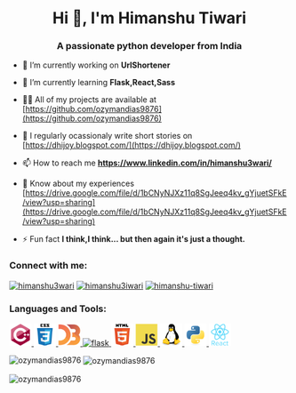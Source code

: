 <h1 align="center">Hi 👋, I'm Himanshu Tiwari</h1>
<h3 align="center">A passionate python developer from India</h3>

- 🔭 I’m currently working on **UrlShortener**

- 🌱 I’m currently learning **Flask,React,Sass**

- 👨‍💻 All of my projects are available at [https://github.com/ozymandias9876](https://github.com/ozymandias9876)

- 📝 I regularly ocassionaly write short stories on [https://dhijoy.blogspot.com/](https://dhijoy.blogspot.com/)

- 📫 How to reach me **https://www.linkedin.com/in/himanshu3wari/**

- 📄 Know about my experiences [https://drive.google.com/file/d/1bCNyNJXz11q8SgJeeq4kv_gYjuetSFkE/view?usp=sharing](https://drive.google.com/file/d/1bCNyNJXz11q8SgJeeq4kv_gYjuetSFkE/view?usp=sharing)

- ⚡ Fun fact **I think,I think... but then again it's just a thought.**

<h3 align="left">Connect with me:</h3>
<p align="left">
<a href="https://linkedin.com/in/himanshu3wari" target="blank"><img align="center" src="https://raw.githubusercontent.com/rahuldkjain/github-profile-readme-generator/master/src/images/icons/Social/linked-in-alt.svg" alt="himanshu3wari" height="30" width="40" /></a>
<a href="https://www.hackerrank.com/himanshu3iwari" target="blank"><img align="center" src="https://raw.githubusercontent.com/rahuldkjain/github-profile-readme-generator/master/src/images/icons/Social/hackerrank.svg" alt="himanshu3iwari" height="30" width="40" /></a>
<a href="https://www.leetcode.com/himanshu-tiwari" target="blank"><img align="center" src="https://raw.githubusercontent.com/rahuldkjain/github-profile-readme-generator/master/src/images/icons/Social/leet-code.svg" alt="himanshu-tiwari" height="30" width="40" /></a>
</p>

<h3 align="left">Languages and Tools:</h3>
<p align="left"> <a href="https://www.w3schools.com/cpp/" target="_blank" rel="noreferrer"> <img src="https://raw.githubusercontent.com/devicons/devicon/master/icons/cplusplus/cplusplus-original.svg" alt="cplusplus" width="40" height="40"/> </a> <a href="https://www.w3schools.com/css/" target="_blank" rel="noreferrer"> <img src="https://raw.githubusercontent.com/devicons/devicon/master/icons/css3/css3-original-wordmark.svg" alt="css3" width="40" height="40"/> </a> <a href="https://d3js.org/" target="_blank" rel="noreferrer"> <img src="https://raw.githubusercontent.com/devicons/devicon/master/icons/d3js/d3js-original.svg" alt="d3js" width="40" height="40"/> </a> <a href="https://flask.palletsprojects.com/" target="_blank" rel="noreferrer"> <img src="https://www.vectorlogo.zone/logos/pocoo_flask/pocoo_flask-icon.svg" alt="flask" width="40" height="40"/> </a> <a href="https://www.w3.org/html/" target="_blank" rel="noreferrer"> <img src="https://raw.githubusercontent.com/devicons/devicon/master/icons/html5/html5-original-wordmark.svg" alt="html5" width="40" height="40"/> </a> <a href="https://developer.mozilla.org/en-US/docs/Web/JavaScript" target="_blank" rel="noreferrer"> <img src="https://raw.githubusercontent.com/devicons/devicon/master/icons/javascript/javascript-original.svg" alt="javascript" width="40" height="40"/> </a> <a href="https://www.linux.org/" target="_blank" rel="noreferrer"> <img src="https://raw.githubusercontent.com/devicons/devicon/master/icons/linux/linux-original.svg" alt="linux" width="40" height="40"/> </a> <a href="https://www.python.org" target="_blank" rel="noreferrer"> <img src="https://raw.githubusercontent.com/devicons/devicon/master/icons/python/python-original.svg" alt="python" width="40" height="40"/> </a> <a href="https://reactjs.org/" target="_blank" rel="noreferrer"> <img src="https://raw.githubusercontent.com/devicons/devicon/master/icons/react/react-original-wordmark.svg" alt="react" width="40" height="40"/> </a> </p>

<p><img align="left" src="https://github-readme-stats.vercel.app/api/top-langs?username=ozymandias9876&show_icons=true&locale=en&layout=compact" alt="ozymandias9876" /></p>

<p>&nbsp;<img align="center" src="https://github-readme-stats.vercel.app/api?username=ozymandias9876&show_icons=true&locale=en" alt="ozymandias9876" /></p>

<p><img align="center" src="https://github-readme-streak-stats.herokuapp.com/?user=ozymandias9876&" alt="ozymandias9876" /></p>
